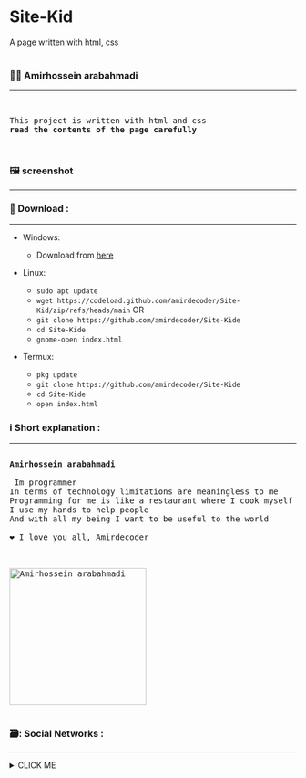 # Site-Kid
A page written with html, css
<br>
<br>


### :person_curly_hair: Amirhossein arabahmadi
 ___
  
<pre>
<p>
This project is written with html and css
<b>read the contents of the page carefully</b>
</p>
</pre>
 
 ### :framed_picture: screenshot
 ___
 
 
 
 ### :envelope_with_arrow: Download :
 ___
* Windows:
  * Download from [here](https://codeload.github.com/amirdecoder/Site-Kid/zip/refs/heads/main)

* Linux:
  * `sudo apt update`
  * `wget https://codeload.github.com/amirdecoder/Site-Kid/zip/refs/heads/main`
  OR
  * `git clone https://github.com/amirdecoder/Site-Kide`
  * `cd Site-Kide`
  * `gnome-open index.html`

* Termux:
  * `pkg update`
  * `git clone https://github.com/amirdecoder/Site-Kide`
  * `cd Site-Kide`
  * `open index.html `

### :information_source: Short explanation :
___

<pre>
<p><strong>Amirhossein arabahmadi</strong>
 
 Im programmer
In terms of technology limitations are meaningless to me
Programming for me is like a restaurant where I cook myself and I enjoy the taste of food
I use my hands to help people
And with all my being I want to be useful to the world

❤️ I love you all, Amirdecoder
</p>
<a href="https://github.com/amirdecoder">
<img align="center" width="240" src="https://s27.picofile.com/file/8457301368/IMG_20221214_031628_357.jpg" alt="Amirhossein arabahmadi" />
</a>
</pre>

 ### 🗃️: Social Networks :
 ___
 
 <details><summary>CLICK ME</summary>
<p>

#### Github :

```ruby
   https://Github.com/amirdecoder
```
 
 #### Instagram :

```ruby
   https://instagram.com/amirdecoder
```
 
 #### Discord :

```ruby
   amir0026a#6625
```

 #### Telegram :

```ruby
   https://t.me/amirdecoder
``` 
 
</p>
</details>
